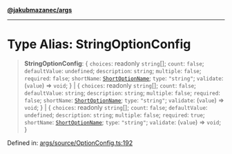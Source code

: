 [**@jakubmazanec/args**](../README.md)

---

# Type Alias: StringOptionConfig

> **StringOptionConfig**: \{ `choices`: readonly `string`[]; `count`: `false`; `defaultValue`:
> `undefined`; `description`: `string`; `multiple`: `false`; `required`: `false`; `shortName`:
> [`ShortOptionName`](ShortOptionName.md); `type`: `"string"`; `validate`: (`value`) => `void`; \}
> \| \{ `choices`: readonly `string`[]; `count`: `false`; `defaultValue`: `string`; `description`:
> `string`; `multiple`: `false`; `required`: `false`; `shortName`:
> [`ShortOptionName`](ShortOptionName.md); `type`: `"string"`; `validate`: (`value`) => `void`; \}
> \| \{ `choices`: readonly `string`[]; `count`: `false`; `defaultValue`: `undefined`;
> `description`: `string`; `multiple`: `false`; `required`: `true`; `shortName`:
> [`ShortOptionName`](ShortOptionName.md); `type`: `"string"`; `validate`: (`value`) => `void`; \}

Defined in:
[args/source/OptionConfig.ts:192](https://github.com/jakubmazanec/tools/blob/dcfb3b06be051bf99e23e7e35174b07af0f0fddd/packages/args/source/OptionConfig.ts#L192)

